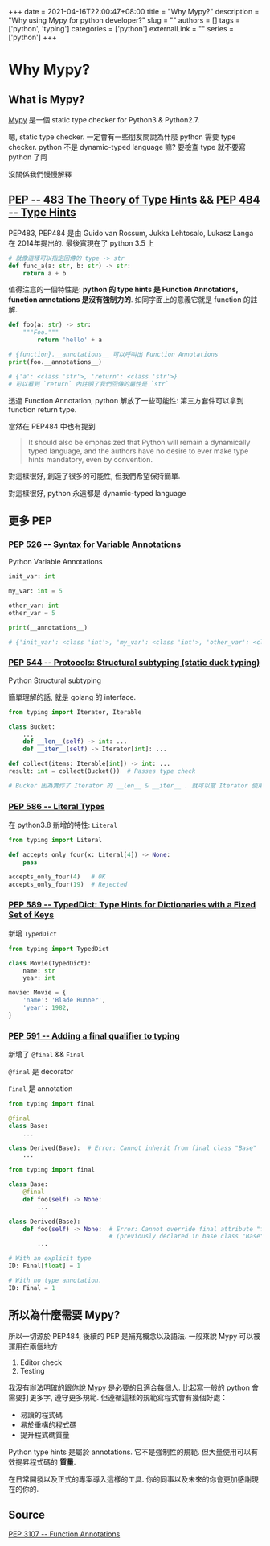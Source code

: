 +++ 
date = 2021-04-16T22:00:47+08:00
title = "Why Mypy?"
description = "Why using Mypy for python developer?"
slug = ""
authors = []
tags = ['python', 'typing']
categories = ['python']
externalLink = ""
series = ['python']
+++

# Why Mypy?

## What is Mypy?

[Mypy](https://github.com/python/mypy) 是一個 static type checker for Python3 & Python2.7.

嗯, static type checker. 一定會有一些朋友問說為什麼 python 需要 type checker. python 不是 dynamic-typed language 嘛? 要檢查 type 就不要寫 python 了阿

沒關係我們慢慢解釋

## [PEP -- 483 The Theory of Type Hints](https://www.python.org/dev/peps/pep-0483/) && [PEP 484 -- Type Hints](https://www.python.org/dev/peps/pep-0484/)

PEP483, PEP484 是由 Guido van Rossum, Jukka Lehtosalo, Lukasz Langa 在 2014年提出的.
最後實現在了 python 3.5 上

```python
# 就像這樣可以指定回傳的 type -> str
def func_a(a: str, b: str) -> str:
    return a + b
```

值得注意的一個特性是: __python 的 type hints 是 Function Annotations, function annotations 是沒有強制力的__. 如同字面上的意義它就是 function 的註解.

```python
def foo(a: str) -> str:
    """Foo."""
        return 'hello' + a

# {function}.__annotations__ 可以呼叫出 Function Annotations
print(foo.__annotations__)

# {'a': <class 'str'>, 'return': <class 'str'>}
# 可以看到 `return` 內註明了我們回傳的屬性是 `str`
```

透過 Function Annotation, python 解放了一些可能性: 第三方套件可以拿到 function return type.

當然在 PEP484 中也有提到 

> It should also be emphasized that Python will remain a dynamically typed language, and the authors have no desire to ever make type hints mandatory, even by convention.

對這樣很好, 創造了很多的可能性, 但我們希望保持簡單.

對這樣很好, python 永遠都是 dynamic-typed language

## 更多 PEP


### [PEP 526 -- Syntax for Variable Annotations](https://www.python.org/dev/peps/pep-0526/) 

Python Variable Annotations

```python
init_var: int

my_var: int = 5

other_var: int
other_var = 5

print(__annotations__)

# {'init_var': <class 'int'>, 'my_var': <class 'int'>, 'other_var': <class 'int'>}
```

### [PEP 544 -- Protocols: Structural subtyping (static duck typing)](https://www.python.org/dev/peps/pep-0544/)

Python Structural subtyping

簡單理解的話, 就是 golang 的 interface.

```python
from typing import Iterator, Iterable

class Bucket:
    ...
    def __len__(self) -> int: ...
    def __iter__(self) -> Iterator[int]: ...

def collect(items: Iterable[int]) -> int: ...
result: int = collect(Bucket())  # Passes type check

# Bucker 因為實作了 Iterator 的 __len__ & __iter__ . 就可以當 Iterator 使用
```

### [PEP 586 -- Literal Types](https://www.python.org/dev/peps/pep-0586/)


在 python3.8 新增的特性: `Literal`

```python
from typing import Literal

def accepts_only_four(x: Literal[4]) -> None:
    pass

accepts_only_four(4)   # OK
accepts_only_four(19)  # Rejected
```

### [PEP 589 -- TypedDict: Type Hints for Dictionaries with a Fixed Set of Keys](https://www.python.org/dev/peps/pep-0589/)

新增 `TypedDict`

```python
from typing import TypedDict

class Movie(TypedDict):
    name: str
    year: int

movie: Movie = {
    'name': 'Blade Runner',
    'year': 1982,
}
```

### [PEP 591 -- Adding a final qualifier to typing](https://www.python.org/dev/peps/pep-0591/)

新增了 `@final` && `Final`

`@final` 是 decorator

`Final` 是 annotation

```python
from typing import final

@final
class Base:
    ...

class Derived(Base):  # Error: Cannot inherit from final class "Base"
    ...
```

```python
from typing import final

class Base:
    @final
    def foo(self) -> None:
        ...

class Derived(Base):
    def foo(self) -> None:  # Error: Cannot override final attribute "foo"
                            # (previously declared in base class "Base")
        ...
```

```python
# With an explicit type
ID: Final[float] = 1

# With no type annotation.
ID: Final = 1
```

## 所以為什麼需要 Mypy?

所以一切源於 PEP484, 後續的 PEP 是補充概念以及語法.
一般來說 Mypy 可以被運用在兩個地方

1. Editor check
2. Testing

我沒有辦法明確的跟你說 Mypy 是必要的且適合每個人. 比起寫一般的 python 會需要打更多字, 遵守更多規範. 但遵循這樣的規範寫程式會有幾個好處：

* 易讀的程式碼
* 易於重構的程式碼
* 提升程式碼質量

Python type hints 是屬於 annotations. 它不是強制性的規範. 但大量使用可以有效提昇程式碼的 **質量**.

在日常開發以及正式的專案導入這樣的工具. 你的同事以及未來的你會更加感謝現在的你的.

## Source

[PEP 3107 -- Function Annotations](https://www.python.org/dev/peps/pep-3107/)
